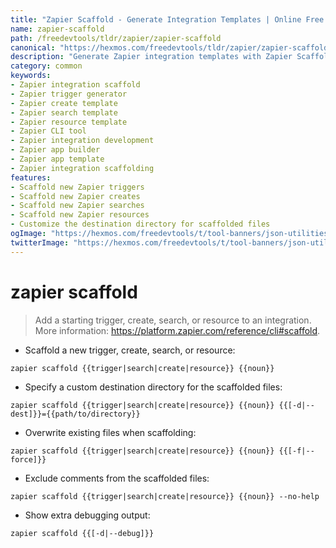 ```yaml
---
title: "Zapier Scaffold - Generate Integration Templates | Online Free DevTools by Hexmos"
name: zapier-scaffold
path: /freedevtools/tldr/zapier/zapier-scaffold
canonical: "https://hexmos.com/freedevtools/tldr/zapier/zapier-scaffold/"
description: "Generate Zapier integration templates with Zapier Scaffold. Quickly create triggers, searches, creates, and resources for your Zapier apps. Free online tool, no registration required."
category: common
keywords:
- Zapier integration scaffold
- Zapier trigger generator
- Zapier create template
- Zapier search template
- Zapier resource template
- Zapier CLI tool
- Zapier integration development
- Zapier app builder
- Zapier app template
- Zapier integration scaffolding
features:
- Scaffold new Zapier triggers
- Scaffold new Zapier creates
- Scaffold new Zapier searches
- Scaffold new Zapier resources
- Customize the destination directory for scaffolded files
ogImage: "https://hexmos.com/freedevtools/t/tool-banners/json-utilities-banner.png"
twitterImage: "https://hexmos.com/freedevtools/t/tool-banners/json-utilities-banner.png"
---
```


# zapier scaffold

> Add a starting trigger, create, search, or resource to an integration.
> More information: <https://platform.zapier.com/reference/cli#scaffold>.

- Scaffold a new trigger, create, search, or resource:

`zapier scaffold {{trigger|search|create|resource}} {{noun}}`

- Specify a custom destination directory for the scaffolded files:

`zapier scaffold {{trigger|search|create|resource}} {{noun}} {{[-d|--dest]}}={{path/to/directory}}`

- Overwrite existing files when scaffolding:

`zapier scaffold {{trigger|search|create|resource}} {{noun}} {{[-f|--force]}}`

- Exclude comments from the scaffolded files:

`zapier scaffold {{trigger|search|create|resource}} {{noun}} --no-help`

- Show extra debugging output:

`zapier scaffold {{[-d|--debug]}}`
